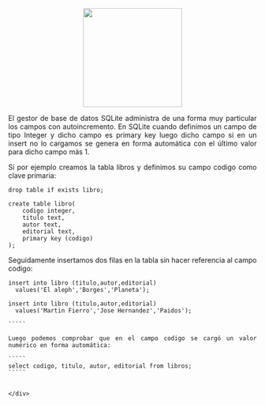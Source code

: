 <div align="justify">

<div align="center">
<img src="https://www.comunidadbaratz.com/wp-content/uploads/Sabes-cuales-son-los-libros-mas-vendidos-de-2017-a-traves-de-Internet-en-Espana.jpg" width="200px"/>
</div>


El gestor de base de datos SQLite administra de una forma muy particular los campos con autoincremento. En SQLite cuando definimos un campo de tipo Integer y dicho campo es primary key luego dicho campo si en un insert no lo cargamos se genera en forma automática con el último valor para dicho campo más 1.

Si por ejemplo creamos la tabla libros y definimos su campo codigo como clave primaria:

``````
drop table if exists libro;
 
create table libro(
	codigo integer,
	titulo text,
	autor text,
	editorial text,
	primary key (codigo)
);
``````

Seguidamente insertamos dos filas en la tabla sin hacer referencia al campo codigo:

``````
insert into libro (titulo,autor,editorial)
  values('El aleph','Borges','Planeta');
  
insert into libro (titulo,autor,editorial)
  values('Martin Fierro','Jose Hernandez','Paidos'); 

`````

Luego podemos comprobar que en el campo codigo se cargó un valor numérico en forma automática:

`````
select codigo, titulo, autor, editorial from libros;
`````


</div>